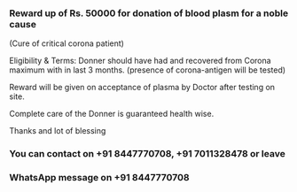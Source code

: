 ### Reward up of  Rs. 50000 for donation of blood plasm for a noble cause 
(Cure of critical corona patient)

Eligibility & Terms: Donner should have had and recovered from Corona maximum with in last 3 months.
(presence of corona-antigen will be tested)

Reward will be given on acceptance of plasma by Doctor after testing on site.

Complete care of the Donner is guaranteed health wise.

Thanks and lot of blessing 

### You can contact on +91 8447770708, +91 7011328478 or leave 
### WhatsApp message on +91 8447770708
